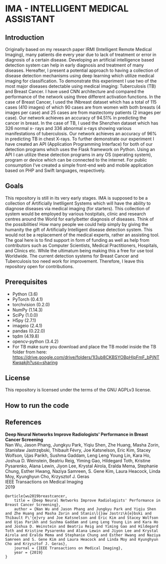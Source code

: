 # IMA - INTELLIGENT MEDICAL ASSISTANT

## Introduction
Originally based on my research paper IRMI (Intelligent Remote Medical Imaging), many patients die every year due to lack of treatment or error in diagnosis of a certain disease. Developing an artificial intelligence based detection system can help in early diagnosis and treatment of many diseases.
Hereafter, I present a potential approach to having a collection of disease detection mechanisms using deep learning which utilize medical imaging for classification. To demonstrate this experiment I use two of the most major diseases detectable using medical imaging: Tuberculosis (TB) and Breast Cancer.
I have used CNN architecture and compared the performance of the network using three different activation functions. In the case of Breast Cancer, I used the INbreast dataset which has a total of 115 cases (410 images) of which 90 cases are from women with both breasts (4 images per case) and 25 cases are from mastectomy patients (2 images per case). Our network achieves an accuracy of 94.51% in predicting the cancer in breast. In the case of TB, I used the Shenzhen dataset which has 326 normal x- rays and 336 abnormal x-rays showing various manifestations of tuberculosis. Our network achieves an accuracy of 96% in predicting TB in chest X-rays.
To further demonstrate our experiment I have created an API (Application Programming Interface) for both of our detection programs which uses the Flask framework on Python. Using an API I can utilize these detection programs in any OS (operating system), program or device which can be connected to the internet. For public consumption I’ve created a simple front-end web and mobile application based on PHP and Swift languages, respectively.

## Goals
This repository is still in its very early stages. IMA is supposed to be a collection of Artificially Inetlligent Systems which will have the ability to diagnose diseases via medical imaging (for starters). This collection of system would be employed by various hostpitals, clinic and research centres around the World for early/better diagnosis of diseases. Think of the possibilities! How many people we could help simply by giving the humanity the gift of Artificially Intelligent disease detection system. This would not be a replacement of the medical experts, rather an assisting tool. The goal here is to find support in form of funding as well as help from contributors such as Computer Scientists, Medical Practitioners, Hospitals, and Clinics etc. While the ultimatum being making this a free for use tool Worldwide. The current detection systems for Breast Cancer and Tuberculosis too need work for improvement. Therefore, I leave this repository open for contributions.

## Prerequisites

* Python (3.6)
* PyTorch (0.4.1)
* torchvision (0.2.0)
* NumPy (1.14.3)
* SciPy (1.0.0)
* H5py (2.7.1)
* imageio (2.4.1)
* pandas (0.22.0)
* tqdm (4.19.8)
* opencv-python (3.4.2)
* For TB make sure you download and place the TB model inside the TB folder from here: https://drive.google.com/drive/folders/1I3ub8CKBSYOBpHIpFmF_bPjNTKwqakjh?usp=sharing

## License

This repository is licensed under the terms of the GNU AGPLv3 license.

## How to run the code


## References

**Deep Neural Networks Improve Radiologists' Performance in Breast Cancer Screening**\
Nan Wu, Jason Phang, Jungkyu Park, Yiqiu Shen, Zhe Huang, Masha Zorin, Stanisław Jastrzębski, Thibault Févry, Joe Katsnelson, Eric Kim, Stacey Wolfson, Ujas Parikh, Sushma Gaddam, Leng Leng Young Lin, Kara Ho, Joshua D. Weinstein, Beatriu Reig, Yiming Gao, Hildegard Toth, Kristine Pysarenko, Alana Lewin, Jiyon Lee, Krystal Airola, Eralda Mema, Stephanie Chung, Esther Hwang, Naziya Samreen, S. Gene Kim, Laura Heacock, Linda Moy, Kyunghyun Cho, Krzysztof J. Geras\
IEEE Transactions on Medical Imaging\
2019

    @article{wu2019breastcancer, 
        title = {Deep Neural Networks Improve Radiologists' Performance in Breast Cancer Screening},
        author = {Nan Wu and Jason Phang and Jungkyu Park and Yiqiu Shen and Zhe Huang and Masha Zorin and Stanis\l{}aw Jastrz\k{e}bski and Thibault F\'{e}vry and Joe Katsnelson and Eric Kim and Stacey Wolfson and Ujas Parikh and Sushma Gaddam and Leng Leng Young Lin and Kara Ho and Joshua D. Weinstein and Beatriu Reig and Yiming Gao and Hildegard Toth and Kristine Pysarenko and Alana Lewin and Jiyon Lee and Krystal Airola and Eralda Mema and Stephanie Chung and Esther Hwang and Naziya Samreen and S. Gene Kim and Laura Heacock and Linda Moy and Kyunghyun Cho and Krzysztof J. Geras}, 
        journal = {IEEE Transactions on Medical Imaging},
        year = {2019}
    }
